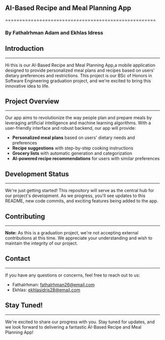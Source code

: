 ## AI-Based Recipe and Meal Planning App
=====================================================

### By Fathalrhman Adam and Ekhlas Idress

## Introduction
---------------

Hi this is our AI-Based Recipe and Meal Planning App,a mobile application designed to provide personalized meal plans and recipes based on users' dietary preferences and restrictions. This project is our BSc of Honors in Software Engineering graduation project, and we're excited to bring this innovative idea to life.

## Project Overview
-------------------

Our app aims to revolutionize the way people plan and prepare meals by leveraging artificial intelligence and machine learning algorithms. With a user-friendly interface and robust backend, our app will provide:

* **Personalized meal plans** based on users' dietary needs and preferences
* **Recipe suggestions** with step-by-step cooking instructions
* **Grocery lists** with automatic generation and categorization
* **AI-powered recipe recommendations** for users with similar preferences

## Development Status
---------------------

We're just getting started! This repository will serve as the central hub for our project's development. As we progress, you'll see updates to this README, new code commits, and exciting features being added to the app.

## Contributing
---------------

**Note:** As this is a graduation project, we're not accepting external contributions at this time. We appreciate your understanding and wish to maintain the integrity of our project.


## Contact
----------

If you have any questions or concerns, feel free to reach out to us:

* Fathalrhman: [fathalrhman26@email.com](mailto:fathalrhman26@email.com)
* Ekhlas: [ekhlasidris28@email.com](mailto:ekhlasidris28@email.com)

## Stay Tuned!
---------------

We're excited to share our progress with you. Stay tuned for updates, and we look forward to delivering a fantastic AI-Based Recipe and Meal Planning App!